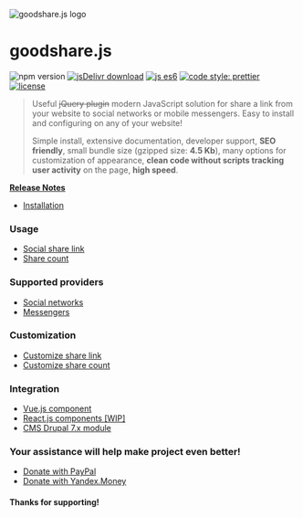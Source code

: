 ![goodshare.js logo](https://user-images.githubusercontent.com/11155743/31406128-fc67d706-ae08-11e7-9a97-5f10a7006b31.jpg)

# goodshare.js

![npm version](https://badge.fury.io/js/goodshare.js.svg) [![jsDelivr download](https://data.jsdelivr.com/v1/package/npm/goodshare.js/badge?style=rounded)](https://www.jsdelivr.com/package/npm/goodshare.js) [![js es6](https://img.shields.io/badge/ECMAScript-6+-blue.svg?style=flat)](https://vuejs.org) [![code style: prettier](https://img.shields.io/badge/code_style-prettier-ff69b4.svg?style=flat-square)](https://github.com/prettier/prettier) [![license](https://img.shields.io/badge/license-MIT-yellow.svg?style=flat)](https://github.com/koddr/vue-goodshare/blob/master/LICENSE)

> Useful ~~jQuery plugin~~ modern JavaScript solution for share a link from your website to social networks or mobile messengers. Easy to install and configuring on any of your website!
>
> Simple install, extensive documentation, developer support, **SEO friendly**, small bundle size (gzipped size: **4.5 Kb**), many options for customization of appearance, **clean code without scripts tracking user activity** on the page, **high speed**.

**[Release Notes](https://github.com/koddr/goodshare.js/releases)**

- [Installation](installation.md)

### Usage

- [Social share link](usage-social-share-link.md)
- [Share count](usage-share-count.md)

### Supported providers

- [Social networks](supported-social-networks.md)
- [Messengers](supported-social-messengers.md)

### Customization

- [Customize share link](customization-customize-share-link.md)
- [Customize share count](customization-customize-share-count.md)

### Integration

- [Vue.js component](https://github.com/koddr/vue-goodshare)
- [React.js components [WIP]](https://github.com/koddr/react-goodshare-components)
- [CMS Drupal 7.x module](https://github.com/nosov33/drupal_goodshare)

### Your assistance will help make project even better!
 
- [Donate with PayPal](https://www.paypal.me/koddr/9.99usd)
- [Donate with Yandex.Money](https://money.yandex.ru/to/41001601525977/599)
 
#### Thanks for supporting!
